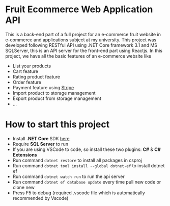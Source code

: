 # Fruit Ecommerce Web Application API

This is a back-end part of a full project for an e-commerce fruit website in e-commerce and applications subject at my university. This project was developed following RESTful API using .NET Core framework 3.1 and MS SQLServer, this is an API server for the front-end part using Reactjs. In this project, we have all the basic features of an e-commerce website like
* List your products
* Cart feature
* Rating product feature
* Order feature
* Payment feature using [Stripe](https://stripe.com/)
* Import product to storage management
* Export product from storage management
* ...


# How to start this project
- Install **.NET Core** SDK [here](https://dotnet.microsoft.com/download)
- Require **SQL Server** to run
- If you are using VSCode to code, so install these two plugins: **C#** & **C# Extensions**
- Run command `dotnet restore` to install all packages in csproj
- Run command `dotnet tool install --global dotnet-ef` to install dotnet ef
- Run command `dotnet watch run` to run the api server
- Run command `dotnet ef database update` every time pull new code or clone new
- Press F5 to debug (required .vscode file which is automatically recommended by Vscode)
